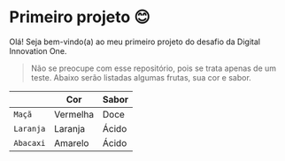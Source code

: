 # Primeiro projeto 😊

Olá! Seja bem-vindo(a) ao meu primeiro projeto do desafio da Digital Innovation One.
>Não se preocupe com esse repositório, pois se trata apenas de um teste. Abaixo serão listadas algumas frutas, sua cor e sabor.

|                |Cor                          |Sabor                         |
|----------------|-------------------------------|-----------------------------|
|`Maçã`|Vermelha            |Doce            |
|`Laranja`          |Laranja            |Ácido            |
|`Abacaxi`          |Amarelo  |Ácido|